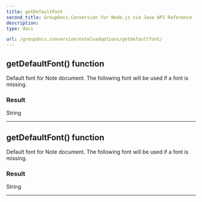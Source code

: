```yaml
---
title: getDefaultFont
second_title: GroupDocs.Conversion for Node.js via Java API Reference
description: 
type: docs

url: /groupdocs.conversion/noteloadoptions/getdefaultfont/
---
```


## getDefaultFont()  function

 Default font for Note document. The following font will be used if a font is missing.
 

### Result
String


---


## getDefaultFont()  function

 Default font for Note document. The following font will be used if a font is missing.
 

### Result
String


---


